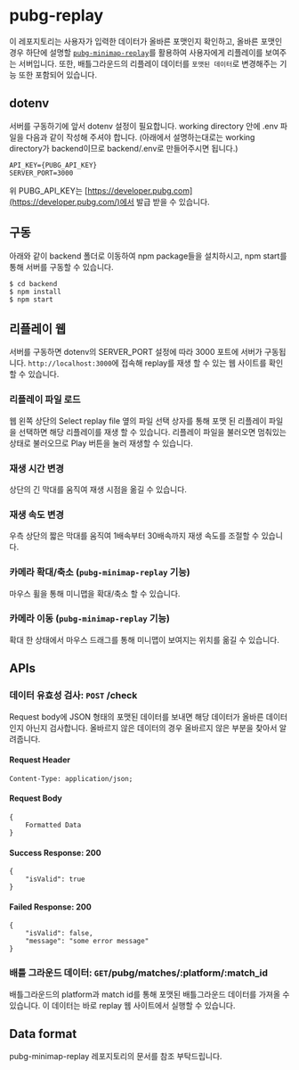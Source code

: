 
# pubg-replay
이 레포지토리는 사용자가 입력한 데이터가 올바른 포맷인지 확인하고, 올바른 포맷인 경우 하단에 설명할 [`pubg-minimap-replay`](https://github.com/Web-Engine/pubg-minimap-replay)를 활용하여 사용자에게 리플레이를 보여주는 서버입니다.
또한, 배틀그라운드의 리플레이 데이터를 `포맷된 데이터`로 변경해주는 기능 또한 포함되어 있습니다.

## dotenv
서버를 구동하기에 앞서 dotenv 설정이 필요합니다.
working directory 안에 .env 파일을 다음과 같이 작성해 주셔야 합니다.
(아래에서 설명하는대로는 working directory가 backend이므로 backend/.env로 만들어주시면 됩니다.)

```
API_KEY={PUBG_API_KEY}
SERVER_PORT=3000
```
위 PUBG_API_KEY는 [https://developer.pubg.com](https://developer.pubg.com/)에서 발급 받을 수 있습니다.

## 구동
아래와 같이 backend 폴더로 이동하여 npm package들을 설치하시고, npm start를 통해 서버를 구동할 수 있습니다.
```
$ cd backend
$ npm install
$ npm start
```

## 리플레이 웹
서버를 구동하면 dotenv의 SERVER_PORT 설정에 따라 3000 포트에 서버가 구동됩니다.
`http://localhost:3000`에 접속해 replay를 재생 할 수 있는 웹 사이트를 확인 할 수 있습니다.

### 리플레이 파일 로드
웹 왼쪽 상단의 Select replay file 옆의 파일 선택 상자를 통해 포맷 된 리플레이 파일을 선택하면 해당 리플레이를 재생 할 수 있습니다.
리플레이 파일을 불러오면 멈춰있는 상태로 불러오므로 Play 버튼을 눌러 재생할 수 있습니다.

### 재생 시간 변경
상단의 긴 막대를 움직여 재생 시점을 옮길 수 있습니다.

### 재생 속도 변경
우측 상단의 짧은 막대를 움직여 1배속부터 30배속까지 재생 속도를 조절할 수 있습니다.

### 카메라 확대/축소 (`pubg-minimap-replay` 기능)
마우스 휠을 통해 미니맵을 확대/축소 할 수 있습니다.

### 카메라 이동 (`pubg-minimap-replay` 기능)
확대 한 상태에서 마우스 드래그를 통해 미니맵이 보여지는 위치를 옮길 수 있습니다.

##  APIs

### 데이터 유효성 검사: `POST` /check
Request body에 JSON 형태의 포맷된 데이터를 보내면 해당 데이터가 올바른 데이터인지 아닌지 검사합니다.
올바르지 않은 데이터의 경우 올바르지 않은 부분을 찾아서 알려줍니다.

#### Request Header
```
Content-Type: application/json;
```

#### Request Body
```
{
    Formatted Data
}
```

#### Success Response: 200
```
{
    "isValid": true
}
```

#### Failed Response: 200
```
{
    "isValid": false,
    "message": "some error message"
}
```

### 배틀 그라운드 데이터: `GET`/pubg/matches/:platform/:match_id
배틀그라운드의 platform과 match id를 통해 포맷된 배틀그라운드 데이터를 가져올 수 있습니다.
이 데이터는 바로 replay 웹 사이트에서 실행할 수 있습니다.

## Data format
pubg-minimap-replay 레포지토리의 문서를 참조 부탁드립니다.
